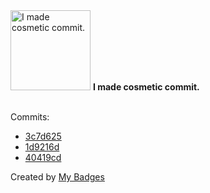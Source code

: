 <img src="https://my-badges.github.io/my-badges/cosmetic-commit.png" alt="I made cosmetic commit." title="I made cosmetic commit." width="128">
<strong>I made cosmetic commit.</strong>
<br><br>

Commits:

- <a href="https://github.com/ydb-platform/ydb-go-sdk/commit/3c7d625f24cad891a07b9cbff6c2ceb9d52a0d68">3c7d625</a>
- <a href="https://github.com/polRk/telegram/commit/1d9216daa42fe2d30a6251900c208107aee73ae0">1d9216d</a>
- <a href="https://github.com/polRk/telegram/commit/40419cd5ede5c9614a18d8e44f1c87abb8ba8238">40419cd</a>


Created by <a href="https://github.com/my-badges/my-badges">My Badges</a>